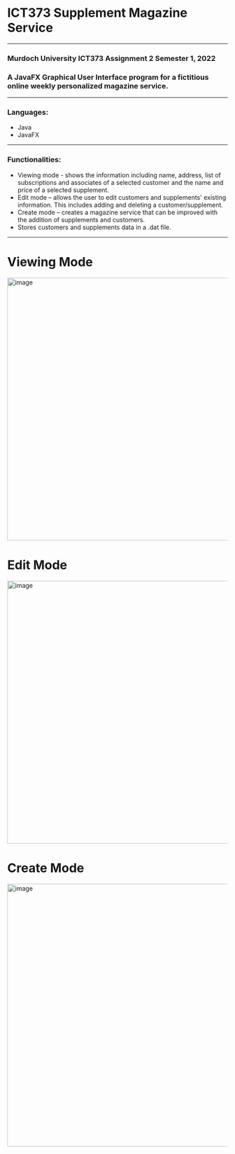# ICT373 Supplement Magazine Service

***
### Murdoch University ICT373 Assignment 2 Semester 1, 2022

### A JavaFX Graphical User Interface program for a fictitious online weekly personalized magazine service.
***


### Languages: 

* Java
* JavaFX

***

### Functionalities: 
* Viewing mode - shows the information including name, address, list of subscriptions and associates of a selected customer and the name and price of a selected supplement.
* Edit mode – allows the user to edit customers and supplements' existing information. This includes adding and deleting a customer/supplement.
* Create mode – creates a magazine service that can be improved with the addition of supplements and customers.
* Stores customers and supplements data in a .dat file.

***

<h1>Viewing Mode</h1>
<img width="600" alt="image" src="https://github.com/ovokhyle/Supplement-Magazine-Service/assets/52202605/2d019c7a-34e1-41a9-bcfa-b4c1397f8877">

<h1>Edit Mode</h1>
<img width="600" alt="image" src="https://github.com/ovokhyle/Supplement-Magazine-Service/assets/52202605/974c5ee4-4cd1-4650-ac4b-79f348b9bbd6">

<h1>Create Mode</h1>
<img width="600" alt="image" src="https://github.com/ovokhyle/Supplement-Magazine-Service/assets/52202605/985876f0-21bd-4de1-bcf4-d9394c5d03db">




